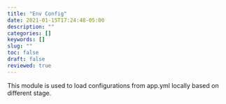 ```yaml
---
title: "Env Config"
date: 2021-01-15T17:24:48-05:00
description: ""
categories: []
keywords: []
slug: ""
toc: false
draft: false
reviewed: true
---
```


This module is used to load configurations from app.yml locally based on different stage. 